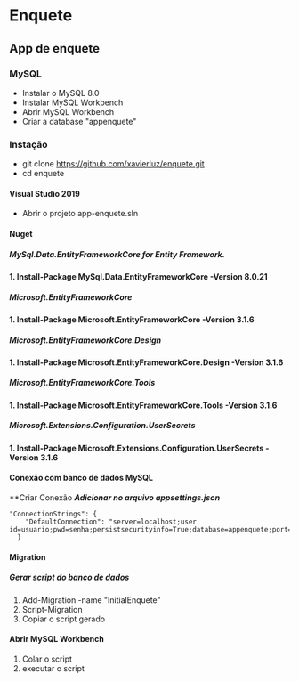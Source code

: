 # Enquete #
## App de enquete ##
### MySQL ###
* Instalar o MySQL 8.0
* Instalar MySQL Workbench
* Abrir MySQL Workbench
* Criar a database "appenquete"

### Instação ###
* git clone https://github.com/xavierluz/enquete.git 
* cd enquete 


#### Visual Studio 2019 ####
* Abrir o projeto app-enquete.sln
#### Nuget ####
##### MySql.Data.EntityFrameworkCore for Entity Framework. #####
**1. Install-Package MySql.Data.EntityFrameworkCore -Version 8.0.21**
##### Microsoft.EntityFrameworkCore #####
**1. Install-Package Microsoft.EntityFrameworkCore -Version 3.1.6**
##### Microsoft.EntityFrameworkCore.Design #####
**1. Install-Package Microsoft.EntityFrameworkCore.Design -Version 3.1.6**
##### Microsoft.EntityFrameworkCore.Tools #####
**1. Install-Package Microsoft.EntityFrameworkCore.Tools -Version 3.1.6**
##### Microsoft.Extensions.Configuration.UserSecrets #####
**1. Install-Package Microsoft.Extensions.Configuration.UserSecrets -Version 3.1.6**

#### Conexão com banco de dados MySQL ####
**Criar Conexão 
**_Adicionar no arquivo appsettings.json_**
```
"ConnectionStrings": {
    "DefaultConnection": "server=localhost;user id=usuario;pwd=senha;persistsecurityinfo=True;database=appenquete;port=3306"
  }
  ```
 #### Migration ####
 ##### Gerar script do banco de dados #####
 1. Add-Migration -name "InitialEnquete" 
 2. Script-Migration
 3. Copiar o script gerado
 
 #### Abrir MySQL Workbench ####
 1. Colar o script
 2. executar o script
 
 
 
 
